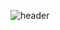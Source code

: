 ![header](https://capsule-render.vercel.app/api?type=venom&color=gradient&height=300&section=header&text=Hello%20ovo-nl-im%20hyo)
